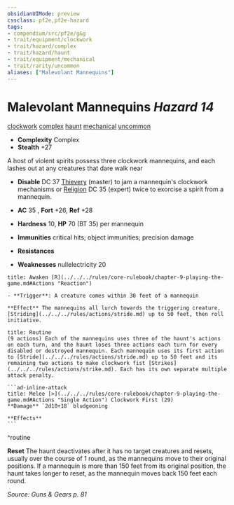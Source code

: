 ```yaml
---
obsidianUIMode: preview
cssclass: pf2e,pf2e-hazard
tags:
- compendium/src/pf2e/g&g
- trait/equipment/clockwork
- trait/hazard/complex
- trait/hazard/haunt
- trait/equipment/mechanical
- trait/rarity/uncommon
aliases: ["Malevolant Mannequins"]
---
```

# Malevolant Mannequins *Hazard 14*  
[clockwork](clockwork-g-g.md)  [complex](complex.md)  [haunt](haunt.md)  [mechanical](mechanical.md)  [uncommon](uncommon.md)  

- **Complexity** Complex
- **Stealth** +27  

A host of violent spirits possess three clockwork mannequins, and each lashes out at any creatures that dare walk near

- **Disable** DC 37 [Thievery](../../skills.md#Thievery) (master) to jam a mannequin's clockwork mechanisms or [Religion](../../skills.md#Religion) DC 35 (expert) twice to exorcise a spirit from a mannequin.  

- **AC** 35 , **Fort** +26, **Ref** +28
- **Hardness** 10, **HP** 70 (BT 35) per mannequin
- **Immunities** critical hits; object immunities; precision damage
- **Resistances** 
- **Weaknesses** nullelectricity 20
     
```ad-embed-ability
title: Awaken [R](../../../rules/core-rulebook/chapter-9-playing-the-game.md#Actions "Reaction")

- **Trigger**: A creature comes within 30 feet of a mannequin

**Effect** The mannequins all lurch towards the triggering creature, [Striding](../../../rules/actions/stride.md) up to 50 feet, then roll initiative.
```

````ad-pf2-summary
title: Routine
(9 actions) Each of the mannequins uses three of the haunt's actions on each turn, and the haunt loses three actions each turn for every disabled or destroyed mannequin. Each mannequin uses its first action to [Stride](../../../rules/actions/stride.md) up to 50 feet and its remaining two actions to make clockwork fist [Strikes](../../../rules/actions/strike.md). Each has its own separate multiple attack penalty.

```ad-inline-attack
title: Melee [>](../../../rules/core-rulebook/chapter-9-playing-the-game.md#Actions "Single Action") Clockwork First (29)
**Damage** `2d10+18` bludgeoning 
 
**Effects**
```
````
^routine

**Reset** The haunt deactivates after it has no target creatures and resets, usually over the course of 1 round, as the mannequins move to their original positions. If a mannequin is more than 150 feet from its original position, the haunt takes longer to reset, as the mannequin moves back 150 feet each round.  

*Source: Guns & Gears p. 81*
